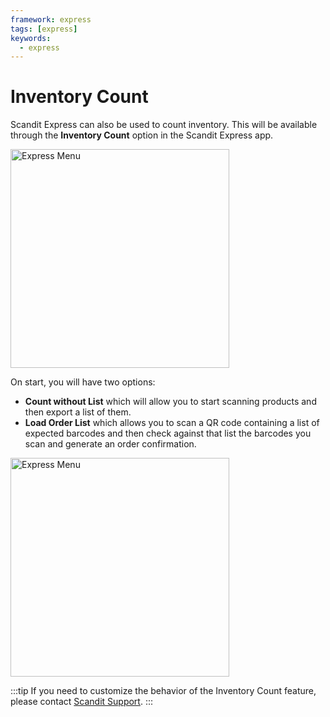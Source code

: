 ```yaml
---
framework: express
tags: [express]
keywords:
  - express
---
```


# Inventory Count

Scandit Express can also be used to count inventory. This will be available through the **Inventory Count** option in the Scandit Express app.

<img src="/img/express/express_menu.jpeg" alt="Express Menu" width="350px" />

On start, you will have two options: 

* **Count without List** which will allow you to start scanning products and then export a list of them.
* **Load Order List** which allows you to scan a QR code containing a list of expected barcodes and then check against that list the barcodes you scan and generate an order confirmation.

<img src="/img/express/inventory_count.jpg" alt="Express Menu" width="350px" />

:::tip
If you need to customize the behavior of the Inventory Count feature, please contact [Scandit Support](mailto:support@scandit.com).
:::
